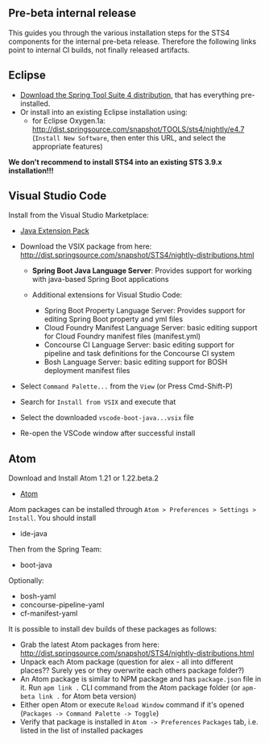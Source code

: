## Pre-beta internal release

This guides you through the various installation steps for the STS4 components for the internal pre-beta release. Therefore the following links point to internal CI builds, not finally released artifacts.

## Eclipse

* [Download the Spring Tool Suite 4 distribution](http://dist.springsource.com/snapshot/STS4/nightly-distributions.html), that has everything pre-installed.
* Or install into an existing Eclipse installation using:
  * for Eclipse Oxygen.1a: http://dist.springsource.com/snapshot/TOOLS/sts4/nightly/e4.7 (`Install New Software`, then enter this URL, and select the appropriate features)

**We don't recommend to install STS4 into an existing STS 3.9.x installation!!!**

## Visual Studio Code

Install from the Visual Studio Marketplace:
* [Java Extension Pack](https://marketplace.visualstudio.com/items?itemName=vscjava.vscode-java-pack)

* Download the VSIX package from here: http://dist.springsource.com/snapshot/STS4/nightly-distributions.html
  * **Spring Boot Java Language Server**: Provides support for working with java-based Spring Boot applications

  * Additional extensions for Visual Studio Code:
    * Spring Boot Property Language Server: Provides support for editing Spring Boot property and yml files
    * Cloud Foundry Manifest Language Server: basic editing support for Cloud Foundry manifest files (manifest.yml)
    * Concourse CI Language Server: basic editing support for pipeline and task definitions for the Concourse CI system
    * Bosh Language Server: basic editing support for BOSH deployment manifest files
* Select `Command Palette...` from the `View` (or Press Cmd-Shift-P)
* Search for `Install from VSIX` and execute that
* Select the downloaded `vscode-boot-java...vsix` file
* Re-open the VSCode window after successful install

## Atom

Download and Install Atom 1.21 or 1.22.beta.2
* [Atom](http://atom.io)

Atom packages can be installed through `Atom > Preferences > Settings > Install`. You should install
- ide-java 

Then from the Spring Team:
- boot-java

Optionally:
- bosh-yaml
- concourse-pipeline-yaml
- cf-manifest-yaml

It is possible to install dev builds of these packages as follows:
* Grab the latest Atom packages from here: http://dist.springsource.com/snapshot/STS4/nightly-distributions.html
* Unpack each Atom package (question for alex - all into different places?? Surely yes or they overwrite each others package folder?)
* An Atom package is similar to NPM package and has `package.json` file in it. Run `apm link .` CLI command from the Atom package folder (or `apm-beta link .` for Atom beta version)
* Either open Atom or execute `Reload Window` command if it's opened (`Packages -> Command Palette -> Toggle`)
* Verify that package is installed in `Atom -> Preferences` `Packages` tab, i.e. listed in the list of installed packages
